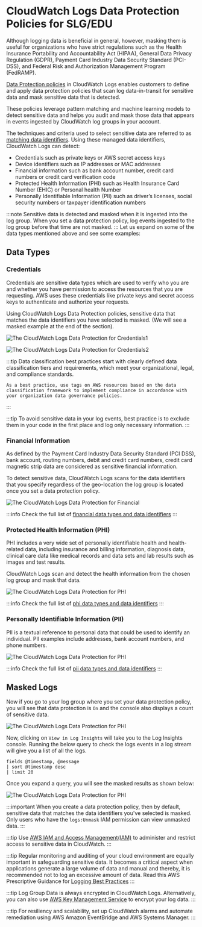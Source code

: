 # CloudWatch Logs Data Protection Policies for SLG/EDU

Although logging data is beneficial in general, however, masking them is useful for organizations who have strict regulations such as the Health Insurance Portability and Accountability Act (HIPAA), General Data Privacy Regulation (GDPR), Payment Card Industry Data Security Standard (PCI-DSS), and Federal Risk and Authorization Management Program (FedRAMP).

[Data Protection policies](https://docs.aws.amazon.com/AmazonCloudWatch/latest/logs/cloudwatch-logs-data-protection-policies.html) in CloudWatch Logs enables customers to define and apply data protection policies that scan log data-in-transit for sensitive data and mask sensitive data that is detected.

These policies leverage pattern matching and machine learning models to detect sensitive data and helps you audit and mask those data that appears in events ingested by CloudWatch log groups in your account.

The techniques and criteria used to select sensitive data are referred to as [matching data identifiers](https://docs.aws.amazon.com/AmazonCloudWatch/latest/logs/cloudwatch-logs-data-protection-policies.html). Using these managed data identifiers, CloudWatch Logs can detect:

- Credentials such as private keys or AWS secret access keys
- Device identifiers such as IP addresses or MAC addresses
- Financial information such as bank account number, credit card numbers or credit card verification code
- Protected Health Information (PHI) such as Health Insurance Card Number (EHIC) or Personal health Number
- Personally Identifiable Information (PII) such as driver’s licenses, social security numbers or taxpayer identification numbers

:::note
    Sensitive data is detected and masked when it is ingested into the log group. When you set a data protection policy, log events ingested to the log group before that time are not masked.
:::
Let us expand on some of the data types mentioned above and see some examples:


## Data Types

### Credentials

Credentials are sensitive data types which are used to verify who you are and whether you have permission to access the resources that you are requesting. AWS uses these credentials like private keys and secret access keys to authenticate and authorize your requests.

Using CloudWatch Logs Data Protection policies, sensitive data that matches the data identifiers you have selected is masked. (We will see a masked example at the end of the section).

![The CloudWatch Logs Data Protection for Credentials1](../../../images/cwl-dp-credentials.png)


![The CloudWatch Logs Data Protection for Credentials2](../../../images/cwl-dp-cred-sensitive.png)



:::tip
    Data classification best practices start with clearly defined data classification tiers and requirements, which meet your organizational, legal, and compliance standards.

    As a best practice, use tags on AWS resources based on the data classification framework to implement compliance in accordance with your organization data governance policies. 
:::

:::tip
    To avoid sensitive data in your log events, best practice is to exclude them in your code in the first place and log only necessary information.
:::


### Financial Information

As defined by the Payment Card Industry Data Security Standard (PCI DSS), bank account, routing numbers, debit and credit card numbers, credit card magnetic strip data are considered as sensitive financial information.

To detect sensitive data, CloudWatch Logs scans for the data identifiers that you specify regardless of the geo-location the log group is located once you set a data protection policy.

![The CloudWatch Logs Data Protection for Financial](../../../images/cwl-dp-fin-info.png)

:::info
    Check the full list of [financial data types and data identifiers](https://docs.aws.amazon.com/AmazonCloudWatch/latest/logs/protect-sensitive-log-data-types-financial.html)
:::


### Protected Health Information (PHI)

PHI includes a very wide set of personally identifiable health and health-related data, including insurance and billing information, diagnosis data, clinical care data like medical records and data sets and lab results such as images and test results.

CloudWatch Logs scan and detect the health information from the chosen log group and mask that data.

![The CloudWatch Logs Data Protection for PHI](../../../images/cwl-dp-phi.png)

:::info
    Check the full list of [phi data types and data identifiers](https://docs.aws.amazon.com/AmazonCloudWatch/latest/logs/protect-sensitive-log-data-types-health.html)
:::

### Personally Identifiable Information (PII)

PII is a textual reference to personal data that could be used to identify an individual. PII examples include addresses, bank account numbers, and phone numbers.

![The CloudWatch Logs Data Protection for PHI](../../../images/cwl-dp-pii.png)

:::info
    Check the full list of [pii data types and data identifiers](https://docs.aws.amazon.com/AmazonCloudWatch/latest/logs/protect-sensitive-log-data-types-pii.html)
:::

## Masked Logs

Now if you go to your log group where you set your data protection policy, you will see that data protection is `On` and the console also displays a count of sensitive data.

![The CloudWatch Logs Data Protection for PHI](../../../images/cwl-dp-loggroup.png)

Now, clicking on `View in Log Insights` will take you to the Log Insights console. Running the below query to check the logs events in a log stream will give you a list of all the logs.

```
fields @timestamp, @message
| sort @timestamp desc
| limit 20
```

Once you expand a query, you will see the masked results as shown below:

![The CloudWatch Logs Data Protection for PHI](../../../images/cwl-dp-masked.png)

:::important
    When you create a data protection policy, then by default, sensitive data that matches the data identifiers you've selected is masked. Only users who have the `logs:Unmask` IAM permission can view unmasked data.
:::

:::tip
    Use [AWS IAM and Access Management(IAM)](https://docs.aws.amazon.com/AmazonCloudWatch/latest/monitoring/auth-and-access-control-cw.html) to administer and restrict access to sensitive data in CloudWatch.
:::

:::tip
    Regular monitoring and auditing of your cloud environment are equally important in safeguarding sensitive data. It becomes a critical aspect when applications generate a large volume of data and manual and thereby, it is recommended not to log an excessive amount of data. Read this AWS Prescriptive Guidance for [Logging Best Practices](https://docs.aws.amazon.com/prescriptive-guidance/latest/logging-monitoring-for-application-owners/logging-best-practices.html)
:::

:::tip
    Log Group Data is always encrypted in CloudWatch Logs. Alternatively, you can also use [AWS Key Management Service](https://docs.aws.amazon.com/AmazonCloudWatch/latest/logs/encrypt-log-data-kms.html) to encrypt your log data.
:::

:::tip
    For resiliency and scalability, set up CloudWatch alarms and automate remediation using AWS Amazon EventBridge and AWS Systems Manager. 
:::


[^1]: Check our AWS blog [Protect Sensitive Data with Amazon CloudWatch Logs](https://aws.amazon.com/blogs/aws/protect-sensitive-data-with-amazon-cloudwatch-logs/) to get started.

